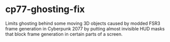 # cp77-ghosting-fix
Limits ghosting behind some moving 3D objects caused by modded FSR3 frame generation in Cyberpunk 2077 by putting almost invisible HUD masks that block frame generation in certain parts of a screen.

